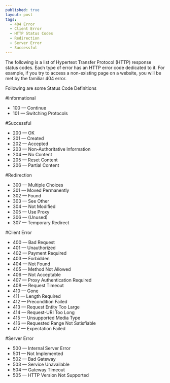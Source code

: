 ```yaml
---
published: true
layout: post
tags: 
  - 404 Error
  - Client Error
  - HTTP Status Codes
  - Redirection
  - Server Error
  - Successful
---
```


The following is a list of Hypertext Transfer Protocol (HTTP) response status codes. Each type of error has an HTTP error code dedicated to it. For example, if you try to access a non-existing page on a website, you will be met by the familiar 404 error.


Following are some Status Code Definitions

#Informational

-	100 — Continue
-	101 — Switching Protocols

#Successful

-	200 — OK
-	201 — Created
-	202 — Accepted
-	203 — Non-Authoritative Information
-	204 — No Content
-	205 — Reset Content
-	206 — Partial Content

#Redirection

-	300 — Multiple Choices
-	301 — Moved Permanently
-	302 — Found
-	303 — See Other
-	304 — Not Modified
-	305 — Use Proxy
-	306 — (Unused)
-	307 — Temporary Redirect

#Client Error

-	400 — Bad Request
-	401 — Unauthorized
-	402 — Payment Required
-	403 — Forbidden
-	404 — Not Found
-	405 — Method Not Allowed
-	406 — Not Acceptable
-	407 — Proxy Authentication Required
-	408 — Request Timeout
-	410 — Gone
-	411 — Length Required
-	412 — Precondition Failed
-	413 — Request Entity Too Large
-	414 — Request-URI Too Long
-	415 — Unsupported Media Type
-	416 — Requested Range Not Satisfiable
-	417 — Expectation Failed

#Server Error

-	500 — Internal Server Error
-	501 — Not Implemented
-	502 — Bad Gateway
-	503 — Service Unavailable
-	504 — Gateway Timeout
-	505 — HTTP Version Not Supported
